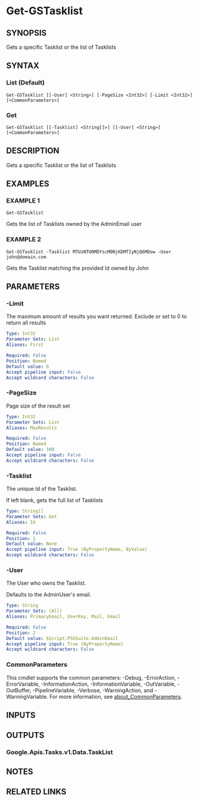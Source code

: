 # Get-GSTasklist

## SYNOPSIS
Gets a specific Tasklist or the list of Tasklists

## SYNTAX

### List (Default)
```
Get-GSTasklist [[-User] <String>] [-PageSize <Int32>] [-Limit <Int32>] [<CommonParameters>]
```

### Get
```
Get-GSTasklist [[-Tasklist] <String[]>] [[-User] <String>] [<CommonParameters>]
```

## DESCRIPTION
Gets a specific Tasklist or the list of Tasklists

## EXAMPLES

### EXAMPLE 1
```
Get-GSTasklist
```

Gets the list of Tasklists owned by the AdminEmail user

### EXAMPLE 2
```
Get-GSTasklist -Tasklist MTUzNTU0MDYscM0NjKDMTIyNjQ6MDow -User john@domain.com
```

Gets the Tasklist matching the provided Id owned by John

## PARAMETERS

### -Limit
The maximum amount of results you want returned.
Exclude or set to 0 to return all results

```yaml
Type: Int32
Parameter Sets: List
Aliases: First

Required: False
Position: Named
Default value: 0
Accept pipeline input: False
Accept wildcard characters: False
```

### -PageSize
Page size of the result set

```yaml
Type: Int32
Parameter Sets: List
Aliases: MaxResults

Required: False
Position: Named
Default value: 100
Accept pipeline input: False
Accept wildcard characters: False
```

### -Tasklist
The unique Id of the Tasklist.

If left blank, gets the full list of Tasklists

```yaml
Type: String[]
Parameter Sets: Get
Aliases: Id

Required: False
Position: 1
Default value: None
Accept pipeline input: True (ByPropertyName, ByValue)
Accept wildcard characters: False
```

### -User
The User who owns the Tasklist.

Defaults to the AdminUser's email.

```yaml
Type: String
Parameter Sets: (All)
Aliases: PrimaryEmail, UserKey, Mail, Email

Required: False
Position: 2
Default value: $Script:PSGSuite.AdminEmail
Accept pipeline input: True (ByPropertyName)
Accept wildcard characters: False
```

### CommonParameters
This cmdlet supports the common parameters: -Debug, -ErrorAction, -ErrorVariable, -InformationAction, -InformationVariable, -OutVariable, -OutBuffer, -PipelineVariable, -Verbose, -WarningAction, and -WarningVariable. For more information, see [about_CommonParameters](http://go.microsoft.com/fwlink/?LinkID=113216).

## INPUTS

## OUTPUTS

### Google.Apis.Tasks.v1.Data.TaskList
## NOTES

## RELATED LINKS
